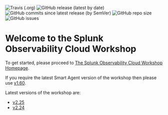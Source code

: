 ![Travis (.org)](https://img.shields.io/travis/signalfx/observability-workshop)
![GitHub release (latest by date)](https://img.shields.io/github/v/release/signalfx/observability-workshop)
![GitHub commits since latest release (by SemVer)](https://img.shields.io/github/commits-since/signalfx/observability-workshop/latest)
![GitHub repo size](https://img.shields.io/github/repo-size/signalfx/observability-workshop)
![GitHub issues](https://img.shields.io/github/issues/signalfx/observability-workshop)

# Welcome to the Splunk Observability Cloud Workshop

To get started, please proceed to [The Splunk Observability Cloud Workshop Homepage](https://signalfx.github.io/observability-workshop/latest/).

If you require the latest Smart Agent version of the workshop then please use [v1.60](https://signalfx.github.io/observability-workshop/v1.60/).

Latest versions of the workshop are:
- [v2.25](https://signalfx.github.io/observability-workshop/v2.25/)
- [v2.24](https://signalfx.github.io/observability-workshop/v2.24/)


